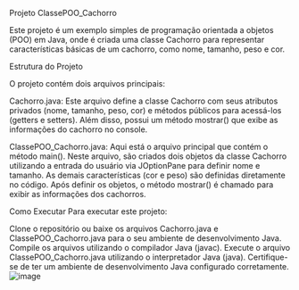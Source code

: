 Projeto ClassePOO_Cachorro

Este projeto é um exemplo simples de programação orientada a objetos (POO) em Java, onde é criada uma classe Cachorro para representar características básicas de um cachorro, como nome, tamanho, peso e cor.

Estrutura do Projeto

O projeto contém dois arquivos principais:

Cachorro.java: Este arquivo define a classe Cachorro com seus atributos privados (nome, tamanho, peso, cor) e métodos públicos para acessá-los (getters e setters). Além disso, possui um método mostrar() que exibe as informações do cachorro no console.

ClassePOO_Cachorro.java: Aqui está o arquivo principal que contém o método main(). Neste arquivo, são criados dois objetos da classe Cachorro utilizando a entrada do usuário via JOptionPane para definir nome e tamanho. As demais características (cor e peso) são definidas diretamente no código. Após definir os objetos, o método mostrar() é chamado para exibir as informações dos cachorros.

Como Executar
Para executar este projeto:

Clone o repositório ou baixe os arquivos Cachorro.java e ClassePOO_Cachorro.java para o seu ambiente de desenvolvimento Java.
Compile os arquivos utilizando o compilador Java (javac).
Execute o arquivo ClassePOO_Cachorro.java utilizando o interpretador Java (java).
Certifique-se de ter um ambiente de desenvolvimento Java configurado corretamente.
![image](https://github.com/user-attachments/assets/d8d22991-57c9-4e41-9a78-72a0218a7afa)

